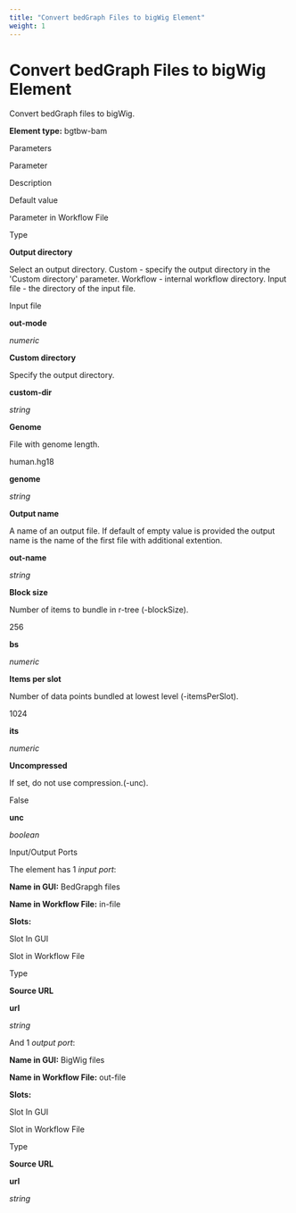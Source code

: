 ```yaml
---
title: "Convert bedGraph Files to bigWig Element"
weight: 1
---
```



# Convert bedGraph Files to bigWig Element

Convert bedGraph files to bigWig.

**Element type:** bgtbw-bam

Parameters

Parameter

Description

Default value

Parameter in Workflow File

Type

**Output directory**

Select an output directory. Custom - specify the output directory in the 'Custom directory' parameter. Workflow - internal workflow directory. Input file - the directory of the input file.

 Input file

**out-mode**

_numeric_

**Custom directory**

Specify the output directory.



**custom-dir**

_string_

**Genome**

File with genome length.

human.hg18

**genome**

_string_

**Output name**

A name of an output file. If default of empty value is provided the output name is the name of the first file with additional extention.



**out-name**

_string_

**Block size**

Number of items to bundle in r-tree (-blockSize).

256

**bs**

_numeric_

**Items per slot**

Number of data points bundled at lowest level (-itemsPerSlot).

1024

**its**

_numeric_

**Uncompressed**

If set, do not use compression.(-unc).

False

**unc**

_boolean_

Input/Output Ports

The element has 1 _input port_:

**Name in GUI:** BedGrapgh files

**Name in Workflow File:** in-file

**Slots:**

Slot In GUI

Slot in Workflow File

Type

**Source URL**

**url**

_string_

And 1 _output port_:

**Name in GUI:** BigWig files

**Name in Workflow File:** out-file

**Slots:**

Slot In GUI

Slot in Workflow File

Type

**Source URL**

**url**

_string_

